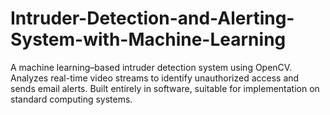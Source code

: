 # Intruder-Detection-and-Alerting-System-with-Machine-Learning
A machine learning–based intruder detection system using OpenCV. Analyzes real-time video streams to identify unauthorized access and sends email alerts. Built entirely in software, suitable for implementation on standard computing systems.
